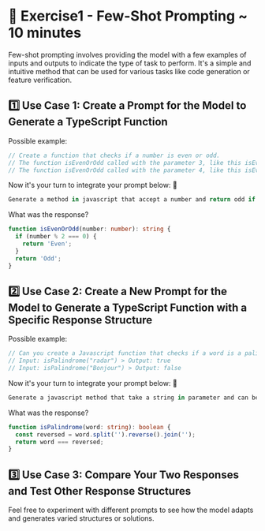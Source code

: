 # 📝 Exercise1 - Few-Shot Prompting ~ 10 minutes
Few-shot prompting involves providing the model with a few examples of inputs and outputs to indicate the type of task to perform. It's a simple and intuitive method that can be used for various tasks like code generation or feature verification.

## 1️⃣ Use Case 1: Create a Prompt for the Model to Generate a TypeScript Function
Possible example:
```typescript
// Create a function that checks if a number is even or odd.
// The function isEvenOrOdd called with the parameter 3, like this isEvenOrOdd(3), should return "odd"
// The function isEvenOrOdd called with the parameter 4, like this isEvenOrOdd(4), should return "even"
```

Now it's your turn to integrate your prompt below: 👀
```typescript
Generate a method in javascript that accept a number and return odd if it is odd or even of it is even
```

What was the response?
```typescript
function isEvenOrOdd(number: number): string {
  if (number % 2 === 0) {
    return 'Even';
  }
  return 'Odd';
}
```

## 2️⃣ Use Case 2: Create a New Prompt for the Model to Generate a TypeScript Function with a Specific Response Structure
Possible example:
```typescript
// Can you create a Javascript function that checks if a word is a palindrome by describing in your own words what a palindrome is without saying the word palindrome?
// Input: isPalindrome("radar") > Output: true
// Input: isPalindrome("Bonjour") > Output: false

```

Now it's your turn to integrate your prompt below: 👀
```typescript
Generate a javascript method that take a string in parameter and can be read in both ways like radar or kayak
```

What was the response?
```typescript
function isPalindrome(word: string): boolean {
  const reversed = word.split('').reverse().join('');
  return word === reversed;
}
```

## 3️⃣ Use Case 3: Compare Your Two Responses and Test Other Response Structures
Feel free to experiment with different prompts to see how the model adapts and generates varied structures or solutions.
